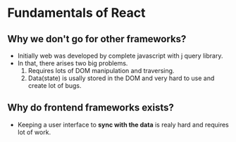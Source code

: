 # Fundamentals of React
## Why we don't go for other frameworks?
* Initially web was developed by complete javascript with j query library.
* In that, there arises two big problems.
    1. Requires lots of DOM manipulation and traversing.
    2. Data(state) is usally stored in the DOM and very hard to use and create lot of bugs.
## Why do frontend frameworks exists?
* Keeping a user interface to **sync with the data** is realy hard and requires lot of work.